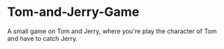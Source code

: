 # Tom-and-Jerry-Game
A small game on Tom and Jerry, where you're play the character of Tom and have to catch Jerry.
